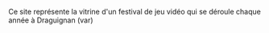 Ce site représente la vitrine d'un festival de jeu vidéo qui se déroule chaque année à Draguignan (var)
